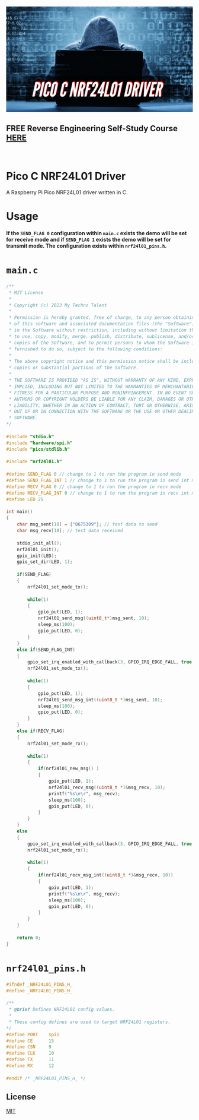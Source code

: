 ![image](https://github.com/mytechnotalent/pico-c-nrf24l01-driver/blob/main/Pico%20C%20NRF24L01%20Driver.png?raw=true)

## FREE Reverse Engineering Self-Study Course [HERE](https://github.com/mytechnotalent/Reverse-Engineering-Tutorial)

<br>

# Pico C NRF24L01 Driver
A Raspberry Pi Pico NRF24L01 driver written in C.

# Usage
#### If the `SEND_FLAG 0` configuration within `main.c` exists the demo will be set for receive mode and if `SEND_FLAG 1` exists the demo will be set for transmit mode.  The configuration exists within `nrf24l01_pins.h`.

# `main.c`
```c
/**
 * MIT License
 * 
 * Copyright (c) 2023 My Techno Talent
 * 
 * Permission is hereby granted, free of charge, to any person obtaining a copy
 * of this software and associated documentation files (the "Software"), to deal
 * in the Software without restriction, including without limitation the rights
 * to use, copy, modify, merge, publish, distribute, sublicense, and/or sell
 * copies of the Software, and to permit persons to whom the Software is
 * furnished to do so, subject to the following conditions:
 * 
 * The above copyright notice and this permission notice shall be included in all
 * copies or substantial portions of the Software.
 * 
 * THE SOFTWARE IS PROVIDED "AS IS", WITHOUT WARRANTY OF ANY KIND, EXPRESS OR
 * IMPLIED, INCLUDING BUT NOT LIMITED TO THE WARRANTIES OF MERCHANTABILITY,
 * FITNESS FOR A PARTICULAR PURPOSE AND NONINFRINGEMENT. IN NO EVENT SHALL THE
 * AUTHORS OR COPYRIGHT HOLDERS BE LIABLE FOR ANY CLAIM, DAMAGES OR OTHER
 * LIABILITY, WHETHER IN AN ACTION OF CONTRACT, TORT OR OTHERWISE, ARISING FROM,
 * OUT OF OR IN CONNECTION WITH THE SOFTWARE OR THE USE OR OTHER DEALINGS IN THE
 * SOFTWARE.
*/

#include "stdio.h"
#include "hardware/spi.h"
#include "pico/stdlib.h"

#include "nrf24l01.h"

#define SEND_FLAG 0 // change to 1 to run the program in send mode
#define SEND_FLAG_INT 1 // change to 1 to run the program in send int mode
#define RECV_FLAG 0 // change to 1 to run the program in recv mode
#define RECV_FLAG_INT 0 // change to 1 to run the program in recv int mode
#define LED 25

int main()
{
    char msg_sent[10] = {"8675309"}; // test data to send
    char msg_recv[10]; // test data received

    stdio_init_all();
    nrf24l01_init();
    gpio_init(LED);
    gpio_set_dir(LED, 1);

    if(SEND_FLAG)
    {
        nrf24l01_set_mode_tx();

        while(1)
        { 
            gpio_put(LED, 1);
            nrf24l01_send_msg((uint8_t*)msg_sent, 10);
            sleep_ms(100);
            gpio_put(LED, 0);
        }
    }
    else if(SEND_FLAG_INT)
    {
        gpio_set_irq_enabled_with_callback(3, GPIO_IRQ_EDGE_FALL, true, &nrf24l01_int);
        nrf24l01_set_mode_tx();

        while(1)
        { 
            gpio_put(LED, 1);
            nrf24l01_send_msg_int((uint8_t *)msg_sent, 10);
            sleep_ms(100);
            gpio_put(LED, 0);
        }
    }
    else if(RECV_FLAG)
    {
        nrf24l01_set_mode_rx();

        while(1)
        {
            if(nrf24l01_new_msg() )
            {
                gpio_put(LED, 1);
                nrf24l01_recv_msg((uint8_t *)&msg_recv, 10);
                printf("%s\n\r", msg_recv);
                sleep_ms(100);
                gpio_put(LED, 0);
            }
        }
    }
    else
    {
        gpio_set_irq_enabled_with_callback(3, GPIO_IRQ_EDGE_FALL, true, &nrf24l01_int);
        nrf24l01_set_mode_rx();

        while(1)
        {
            if(nrf24l01_recv_msg_int((uint8_t *)&msg_recv, 10))
            {
                gpio_put(LED, 1);
                printf("%s\n\r", msg_recv);
                sleep_ms(100);
                gpio_put(LED, 0);
            }
        }
    }

    return 0;
}
```

# `nrf24l01_pins.h`
```c
#ifndef _NRF24L01_PINS_H_
#define _NRF24L01_PINS_H_

/** 
 * @brief Defines NRF24L01 config values.
 * 
 * These config defines are used to target NRF24L01 registers.
*/
#define PORT    spi1
#define CE      15
#define CSN     9
#define CLK     10
#define TX      11
#define RX      12

#endif /* _NRF24L01_PINS_H_ */
```

## License
[MIT](https://raw.githubusercontent.com/mytechnotalent/pico-c-nrf24l01-driver/main/LICENSE)
